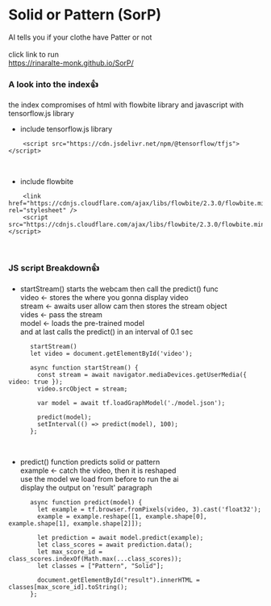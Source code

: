 # Solid or Pattern (SorP)

AI tells you if your clothe have Patter or not
<br>
<br>click link to run
<br>https://rinaralte-monk.github.io/SorP/

### A look into the index👍

the index compromises of html with flowbite library and javascript with tensorflow.js library

- include tensorflow.js library

```
    <script src="https://cdn.jsdelivr.net/npm/@tensorflow/tfjs"></script>
```

<br>

- include flowbite

```
    <link href="https://cdnjs.cloudflare.com/ajax/libs/flowbite/2.3.0/flowbite.min.css" rel="stylesheet" />
    <script src="https://cdnjs.cloudflare.com/ajax/libs/flowbite/2.3.0/flowbite.min.js"></script>
```
<br>

### JS script Breakdown👍


- startStream() starts the webcam then call the predict() func
<br> video <- stores the where you gonna display video
<br> stream <- awaits user allow cam then stores the stream object
<br> vides <- pass the stream
<br> model <- loads the pre-trained model
<br> and at last calls the predict() in an interval of 0.1 sec


```
      startStream()
      let video = document.getElementById('video');

      async function startStream() {
        const stream = await navigator.mediaDevices.getUserMedia({ video: true });
        video.srcObject = stream;

        var model = await tf.loadGraphModel('./model.json');

        predict(model);
        setInterval(() => predict(model), 100);
      };

```

<br>

- predict() function predicts solid or pattern
<br> example <- catch the video, then it is reshaped
<br> use the model we load from before to run the ai
<br> display the output on 'result' paragraph

```
      async function predict(model) {
        let example = tf.browser.fromPixels(video, 3).cast('float32');
        example = example.reshape([1, example.shape[0], example.shape[1], example.shape[2]]);

        let prediction = await model.predict(example);
        let class_scores = await prediction.data();
        let max_score_id = class_scores.indexOf(Math.max(...class_scores));
        let classes = ["Pattern", "Solid"];

        document.getElementById("result").innerHTML = classes[max_score_id].toString();
      };
```

<br>

